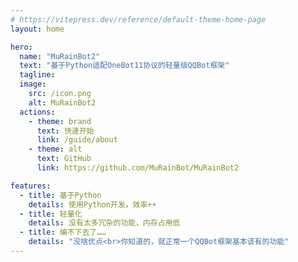 ```yaml
---
# https://vitepress.dev/reference/default-theme-home-page
layout: home

hero:
  name: "MuRainBot2"
  text: "基于Python适配OneBot11协议的轻量级QQBot框架"
  tagline: 
  image:
    src: /icon.png
    alt: MuRainBot2
  actions:
    - theme: brand
      text: 快速开始
      link: /guide/about
    - theme: alt
      text: GitHub
      link: https://github.com/MuRainBot/MuRainBot2

features:
  - title: 基于Python
    details: 使用Python开发，效率++
  - title: 轻量化
    details: 没有太多冗杂的功能，内存占用低
  - title: 编不下去了……
    details: "没啥优点<br>你知道的，就正常一个QQBot框架基本该有的功能"
---
```

<style>
:root {
  --vp-home-hero-name-color: transparent;
  --vp-home-hero-name-background: -webkit-linear-gradient(120deg, rgb(14,190,255) 45%, rgb(255,66,179));

  --vp-home-hero-image-background-image: linear-gradient(-45deg, rgb(14,190,255) 50%, rgb(255,66,179) 50%);
  --vp-home-hero-image-filter: blur(44px);
}

.VPImage {
  -webkit-mask-image: radial-gradient(circle, rgba(0, 0, 0, 1) 70%, rgba(0, 0, 0, 0) 100%);
}

@media (min-width: 640px) {
  :root {
    --vp-home-hero-image-filter: blur(56px);
  }
}

@media (min-width: 960px) {
  :root {
    --vp-home-hero-image-filter: blur(68px);
  }
}
</style>
